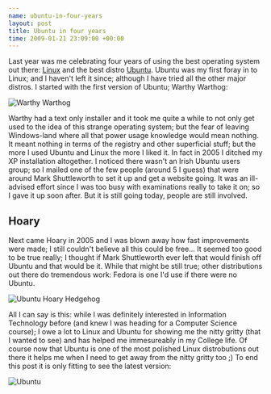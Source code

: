 ```yaml
--- 
name: ubuntu-in-four-years
layout: post
title: Ubuntu in four years
time: 2009-01-21 23:09:00 +00:00
---
```

Last year was me celebrating four years of using the best 
operating system out there: [Linux][] and the best distro 
[Ubuntu][]. Ubuntu was my first foray in to Linux; and I 
haven't left it since; although I have tried all the other 
major distros. I started with the first version of Ubuntu; 
Warthy Warthog:

![Warthy Warthog][WWPic] 

Warthy had a text only installer and it took me quite a while 
to not only get used to the idea of this strange operating 
system; but the fear of leaving Windows-land where all that 
power usage knowledge would mean nothing. It meant nothing 
in terms of the registry and other superficial stuff; but the 
more I used Ubuntu and Linux the more I liked it. In fact in 
2005 I ditched my XP installation altogether. I noticed there 
wasn't an Irish Ubuntu users group; so I mailed one of the 
few people (around 5 I guess) that were around Mark Shuttleworth 
to set it up and get a website going. It was an ill-advised 
effort since I was too busy with examinations really to take 
it on; so I gave it up soon after. But it is still going today, 
people are still involved.

## Hoary
Next came Hoary in 2005 and I was blown away how fast improvements 
were made; I still couldn't believe all this could be free... It 
seemed too good to be true really; I thought if Mark Shuttleworth 
ever left that would finish off Ubuntu and that would be it. While 
that might be still true; other distributions out there do 
tremendous work: Fedora is one I'd use if there were no Ubuntu.

![Ubuntu Hoary Hedgehog][HoaryPic] 

All I can say is this: while I was definitely interested in Information 
Technology before (and knew I was heading for a Computer Science 
course); I owe a lot to Linux and Ubuntu for showing me the nitty 
gritty (that I wanted to see) and has helped me immesureably in 
my College life. Of course now that Ubuntu is one of the most 
polished Linux distrobutions out there it helps me when I need to 
get away from the nitty gritty too ;) To end this post it is only 
fitting to see the latest version:

![Ubuntu][LatestUbuntuPic]

[Linux]: http://kernel.org/
[Ubuntu]: http://www.ubuntu.com/
[WWPic]: http://upload.wikimedia.org/wikipedia/en/thumb/d/d0/Ubuntu-desktop-2-410-20080706.png/180px-Ubuntu-desktop-2-410-20080706.png
[HoaryPic]: http://upload.wikimedia.org/wikipedia/en/thumb/2/20/Ubuntu-desktop-2-504-20080706.png/180px-Ubuntu-desktop-2-504-20080706.png
[LatestUbuntuPic]: http://upload.wikimedia.org/wikipedia/commons/thumb/5/5b/Ubuntu.png/180px-Ubuntu.png

